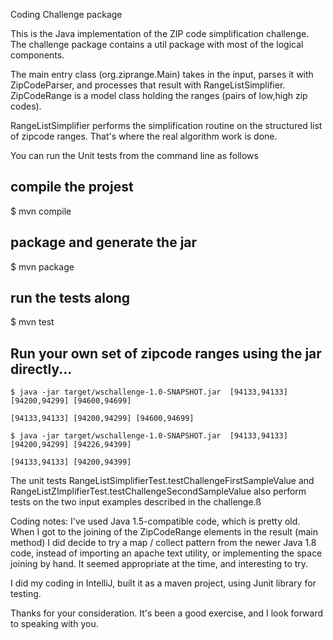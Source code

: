 
Coding Challenge package

This is the Java implementation of the ZIP code simplification challenge.  The challenge package 
contains a util package with most of the logical components.  

The main entry class (org.ziprange.Main)  takes in the input, parses it with ZipCodeParser,
 and processes that result with RangeListSimplifier.  
 ZipCodeRange is a model class holding the ranges (pairs of low,high zip codes).
 
RangeListSimplifier performs the simplification routine on the structured list of zipcode ranges.  That's where
the real algorithm work is done.

You can run the Unit tests from the command line as follows
## compile the projest
$ mvn compile
## package and generate the jar 
$ mvn package
## run the tests along
$ mvn test 

## Run your own set of zipcode ranges using the jar directly...

`$ java -jar target/wschallenge-1.0-SNAPSHOT.jar  [94133,94133] [94200,94299] [94600,94699]`

`[94133,94133] [94200,94299] [94600,94699]`

`$ java -jar target/wschallenge-1.0-SNAPSHOT.jar  [94133,94133] [94200,94299] [94226,94399]`

`[94133,94133] [94200,94399]`

The unit tests RangeListSimplifierTest.testChallengeFirstSampleValue and RangeListZImplifierTest.testChallengeSecondSampleValue
  also perform tests on the two input examples described in the challenge.ß
  
Coding notes:
I've used Java 1.5-compatible code, which is pretty old.  When I got to the joining of the ZipCodeRange elements 
in the result (main method)  I did decide to try a map / collect pattern from the newer Java 1.8 code, instead of importing 
an apache text utility, or implementing the space joining by hand.  It seemed appropriate at the time, and interesting
to try.

I did my coding in IntelliJ, built it as a maven project, using Junit library for testing. 

Thanks for your consideration.  It's been a good exercise, and I look forward to speaking with you.
 
